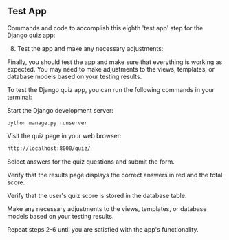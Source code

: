 ## Test App 

Commands and code to accomplish this eighth 'test app' step for the Django quiz app:

8. Test the app and make any necessary adjustments:

Finally, you should test the app and make sure that everything is working as expected. You may need to make adjustments to the views, templates, or database models based on your testing results.

To test the Django quiz app, you can run the following commands in your terminal:

Start the Django development server:
```
python manage.py runserver
```
Visit the quiz page in your web browser:
```bash
http://localhost:8000/quiz/
```
Select answers for the quiz questions and submit the form.

Verify that the results page displays the correct answers in red and the total score.

Verify that the user's quiz score is stored in the database table.

Make any necessary adjustments to the views, templates, or database models based on your testing results.

Repeat steps 2-6 until you are satisfied with the app's functionality.



